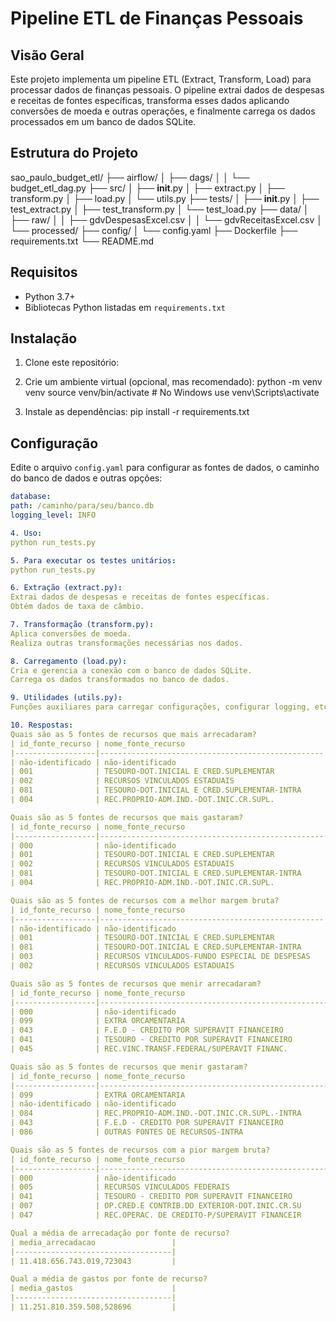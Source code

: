 # Pipeline ETL de Finanças Pessoais

## Visão Geral

Este projeto implementa um pipeline ETL (Extract, Transform, Load) para processar dados de finanças pessoais. O pipeline extrai dados de despesas e receitas de fontes específicas, transforma esses dados aplicando conversões de moeda e outras operações, e finalmente carrega os dados processados em um banco de dados SQLite.

## Estrutura do Projeto
sao_paulo_budget_etl/
├── airflow/
│   ├── dags/
│   │   └── budget_etl_dag.py
├── src/
│   ├── __init__.py
│   ├── extract.py
│   ├── transform.py
│   ├── load.py
│   └── utils.py
├── tests/
│   ├── __init__.py
│   ├── test_extract.py
│   ├── test_transform.py
│   └── test_load.py
├── data/
│   ├── raw/
│   │   ├── gdvDespesasExcel.csv
│   │   └── gdvReceitasExcel.csv
│   └── processed/
├── config/
│   └── config.yaml
├── Dockerfile
├── requirements.txt
└── README.md

## Requisitos

- Python 3.7+
- Bibliotecas Python listadas em `requirements.txt`

## Instalação

1. Clone este repositório:


2. Crie um ambiente virtual (opcional, mas recomendado):
python -m venv venv
source venv/bin/activate # No Windows use venv\Scripts\activate

3. Instale as dependências:
pip install -r requirements.txt

## Configuração

Edite o arquivo `config.yaml` para configurar as fontes de dados, o caminho do banco de dados e outras opções:

```yaml
database:
path: /caminho/para/seu/banco.db
logging_level: INFO

4. Uso:
python run_tests.py

5. Para executar os testes unitários:
python run_tests.py

6. Extração (extract.py):
Extrai dados de despesas e receitas de fontes específicas.
Obtém dados de taxa de câmbio.

7. Transformação (transform.py):
Aplica conversões de moeda.
Realiza outras transformações necessárias nos dados.

8. Carregamento (load.py):
Cria e gerencia a conexão com o banco de dados SQLite.
Carrega os dados transformados no banco de dados.

9. Utilidades (utils.py):
Funções auxiliares para carregar configurações, configurar logging, etc.

10. Respostas:
Quais são as 5 fontes de recursos que mais arrecadaram?
| id_fonte_recurso | nome_fonte_recurso                               | total_arrecadado        |
|------------------|--------------------------------------------------|-------------------------|
| não-identificado | não-identificado                                  | 133.729.131.828.106,11  |
| 001              | TESOURO-DOT.INICIAL E CRED.SUPLEMENTAR            | 73.852.881.539.424,4    |
| 002              | RECURSOS VINCULADOS ESTADUAIS                     | 26.924.900.381.491,42   |
| 081              | TESOURO-DOT.INICIAL E CRED.SUPLEMENTAR-INTRA      | 15.866.540.653.989,78   |
| 004              | REC.PROPRIO-ADM.IND.-DOT.INIC.CR.SUPL.            | 5.450.395.453.986,06    |

Quais são as 5 fontes de recursos que mais gastaram?
| id_fonte_recurso | nome_fonte_recurso                               | total_liquidado          |
|------------------|--------------------------------------------------|--------------------------|
| 000              | não-identificado                                 | 134.016.901.337.412,56   |
| 001              | TESOURO-DOT.INICIAL E CRED.SUPLEMENTAR            | 69.337.611.542.067,85    |
| 002              | RECURSOS VINCULADOS ESTADUAIS                     | 26.361.683.907.972,16    |
| 081              | TESOURO-DOT.INICIAL E CRED.SUPLEMENTAR-INTRA      | 15.037.556.021.495,81    |
| 004              | REC.PROPRIO-ADM.IND.-DOT.INIC.CR.SUPL.            | 5.140.684.739.941,38     |

Quais são as 5 fontes de recursos com a melhor margem bruta?
| id_fonte_recurso | nome_fonte_recurso                               | margem_bruta             |
|------------------|--------------------------------------------------|--------------------------|
| não-identificado | não-identificado                                 | 133.729.131.828.106,11   |
| 001              | TESOURO-DOT.INICIAL E CRED.SUPLEMENTAR            | 4.515.269.997.356,55     |
| 081              | TESOURO-DOT.INICIAL E CRED.SUPLEMENTAR-INTRA      | 828.984.632.493,97       |
| 003              | RECURSOS VINCULADOS-FUNDO ESPECIAL DE DESPESAS    | 777.918.543.291,3        |
| 002              | RECURSOS VINCULADOS ESTADUAIS                     | 563.216.473.519,26       |

Quais são as 5 fontes de recursos que menir arrecadaram?
| id_fonte_recurso | nome_fonte_recurso                                       | total_arrecadado |
|------------------|----------------------------------------------------------|------------------|
| 000              | não-identificado                                         | 0                |
| 099              | EXTRA ORCAMENTARIA                                       | 0                |
| 043              | F.E.D - CREDITO POR SUPERAVIT FINANCEIRO                 | 0                |
| 041              | TESOURO - CREDITO POR SUPERAVIT FINANCEIRO               | 5,19             |
| 045              | REC.VINC.TRANSF.FEDERAL/SUPERAVIT FINANC.                | 67.855,75        |

Quais são as 5 fontes de recursos que menir gastaram?
| id_fonte_recurso | nome_fonte_recurso                                       | total_liquidado      |
|------------------|----------------------------------------------------------|----------------------|
| 099              | EXTRA ORCAMENTARIA                                       | 0                    |
| não-identificado | não-identificado                                         | 0                    |
| 084              | REC.PROPRIO-ADM.IND.-DOT.INIC.CR.SUPL.-INTRA             | 1.286.005.819,34     |
| 043              | F.E.D - CREDITO POR SUPERAVIT FINANCEIRO                 | 7.015.578.714,43     |
| 086              | OUTRAS FONTES DE RECURSOS-INTRA                          | 10.018.069.367,48    |

Quais são as 5 fontes de recursos com a pior margem bruta?
| id_fonte_recurso | nome_fonte_recurso                                          | margem_bruta           |
|------------------|-------------------------------------------------------------|------------------------|
| 000              | não-identificado                                            | -134.016.901.337.412,56 |
| 005              | RECURSOS VINCULADOS FEDERAIS                                | -1.329.798.014.124,57  |
| 041              | TESOURO - CREDITO POR SUPERAVIT FINANCEIRO                  | -549.329.076.656,96    |
| 007              | OP.CRED.E CONTRIB.DO EXTERIOR-DOT.INIC.CR.SU                | -475.580.960.278,29    |
| 047              | REC.OPERAC. DE CREDITO-P/SUPERAVIT FINANCEIR                | -438.792.482.756,9     |

Qual a média de arrecadação por fonte de recurso?
| media_arrecadacao                 |
|-----------------------------------|
| 11.418.656.743.019,723043         |

Qual a média de gastos por fonte de recurso?
| media_gastos                      |
|-----------------------------------|
| 11.251.810.359.508,528696         |